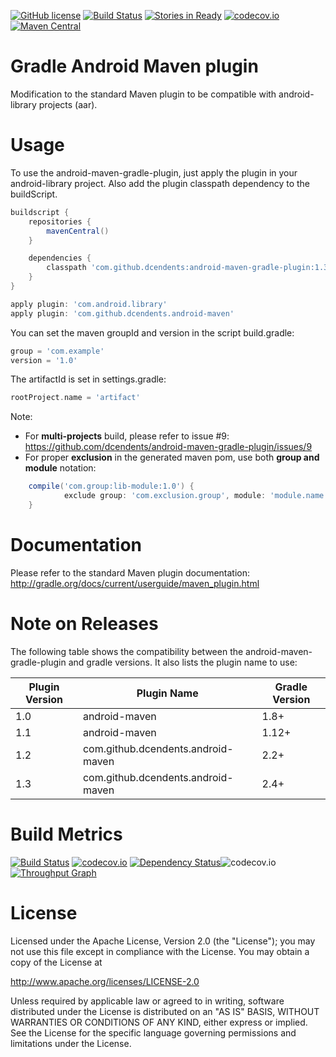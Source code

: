 [![GitHub license](https://img.shields.io/github/license/dcendents/android-maven-gradle-plugin.svg)](http://www.apache.org/licenses/LICENSE-2.0.html)
[![Build Status](https://travis-ci.org/dcendents/android-maven-gradle-plugin.svg?branch=master)](https://travis-ci.org/dcendents/android-maven-gradle-plugin) 
[![Stories in Ready](https://badge.waffle.io/dcendents/android-maven-gradle-plugin.png?label=ready&title=Ready)](https://waffle.io/dcendents/android-maven-gradle-plugin) 
[![codecov.io](http://codecov.io/github/dcendents/android-maven-gradle-plugin/coverage.svg?branch=master)](http://codecov.io/github/dcendents/android-maven-gradle-plugin?branch=master)
[![Maven Central](https://img.shields.io/maven-central/v/com.github.dcendents/android-maven-gradle-plugin.svg)](http://search.maven.org/#search%7Cga%7C1%7Ca%3A%22android-maven-gradle-plugin%22)

Gradle Android Maven plugin
====================

Modification to the standard Maven plugin to be compatible with android-library projects (aar).


Usage
====================

To use the android-maven-gradle-plugin, just apply the plugin in your android-library project.
Also add the plugin classpath dependency to the buildScript.

```Groovy
buildscript {
	repositories {
		mavenCentral()
	}

	dependencies {
		classpath 'com.github.dcendents:android-maven-gradle-plugin:1.3'
	}
}

apply plugin: 'com.android.library'
apply plugin: 'com.github.dcendents.android-maven'
```

You can set the maven groupId and version in the script build.gradle:
```Groovy
group = 'com.example'
version = '1.0'
```
	
The artifactId is set in settings.gradle:
```Groovy
rootProject.name = 'artifact'
```

Note: 
- For **multi-projects** build, please refer to issue #9: https://github.com/dcendents/android-maven-gradle-plugin/issues/9
- For proper **exclusion** in the generated maven pom, use both **group and module** notation:
```Groovy
	compile('com.group:lib-module:1.0') {
	        exclude group: 'com.exclusion.group', module: 'module.name'
    }
```
	
Documentation
====================

Please refer to the standard Maven plugin documentation: http://gradle.org/docs/current/userguide/maven_plugin.html


Note on Releases
====================

The following table shows the compatibility between the android-maven-gradle-plugin and gradle versions. It also lists the plugin name to use:

| Plugin Version | Plugin Name | Gradle Version |
| ------------- | ----------- | ----------- |
| 1.0 | android-maven | 1.8+ |
| 1.1 | android-maven | 1.12+ |
| 1.2 | com.github.dcendents.android-maven | 2.2+ |
| 1.3 | com.github.dcendents.android-maven | 2.4+ |


Build Metrics
====================

[![Build Status](https://travis-ci.org/dcendents/android-maven-gradle-plugin.svg?branch=master)](https://travis-ci.org/dcendents/android-maven-gradle-plugin) 
[![codecov.io](http://codecov.io/github/dcendents/android-maven-gradle-plugin/coverage.svg?branch=master)](http://codecov.io/github/dcendents/android-maven-gradle-plugin?branch=master)
[![Dependency Status](https://www.versioneye.com/user/projects/55b59b5c6537620017000023/badge.svg?style=flat)](https://www.versioneye.com/user/projects/55b59b5c6537620017000023)![codecov.io](http://codecov.io/github/dcendents/android-maven-gradle-plugin/branch.svg?branch=master)
[![Throughput Graph](https://graphs.waffle.io/dcendents/android-maven-gradle-plugin/throughput.svg)](https://waffle.io/dcendents/android-maven-gradle-plugin/metrics)

License
====================

Licensed under the Apache License, Version 2.0 (the "License");
you may not use this file except in compliance with the License.
You may obtain a copy of the License at

   http://www.apache.org/licenses/LICENSE-2.0

Unless required by applicable law or agreed to in writing, software
distributed under the License is distributed on an "AS IS" BASIS,
WITHOUT WARRANTIES OR CONDITIONS OF ANY KIND, either express or implied.
See the License for the specific language governing permissions and
limitations under the License.

